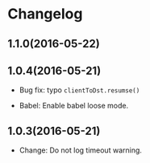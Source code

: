 # Changelog

## 1.1.0(2016-05-22)

## 1.0.4(2016-05-21)

* Bug fix: typo `clientToDst.resumse()`

* Babel: Enable babel loose mode.

## 1.0.3(2016-05-21)

* Change: Do not log timeout warning.
